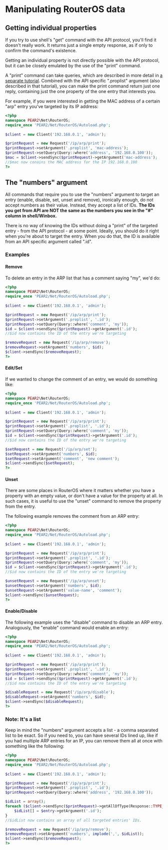 # Manipulating RouterOS data

## Getting individual properties
If you try to use shell's "get" command with the API protocol, you'll find it doesn't really work. It returns just a single empty response, as if only to confirm the command's existence.

Getting an individual property is not directly possible with the API protocol, but it can be closely emulated by the use of the "print" command.

A "print" command can take queries, which are described in more detail in [a separate tutorial](Using-queries). Combined with the API specific ".proplist" argument (also described in that tutorial), you can make the print command return just one reply, containing just the one property of the one entry that interests you.

For example, if you were interested in getting the MAC address of a certain "arp" entry you've targeted by its IP address:

```php
<?php
namespace PEAR2\Net\RouterOS;
require_once 'PEAR2/Net/RouterOS/Autoload.php';
 
$client = new Client('192.168.0.1', 'admin');

$printRequest = new Request('/ip/arp/print');
$printRequest->setArgument('.proplist', 'mac-address');
$printRequest->setQuery(Query::where('address', '192.168.0.100'));
$mac = $client->sendSync($printRequest)->getArgument('mac-address');
//$mac now conains the MAC address for the IP 192.168.0.100
?>
```

## The "numbers" argument
All commands that require you to use the "numbers" argument to target an entry (enable, disable, set, unset and remove), ironically enough, do not accept numbers as their value. Instead, they accept a list of IDs.  __The IDs you get from API are NOT the same as the numbers you see in the "#" column in shell/Winbox.__

There is no way of knowing the IDs without doing a "print" of the targeted entry - from the API protocol - at some point. Ideally, you should do it right when you're about to target the entry. When you do that, the ID is available from an API specific argument called ".id".

### Examples
#### Remove
To delete an entry in the ARP list that has a comment saying "my", we'd do:

```php
<?php
namespace PEAR2\Net\RouterOS;
require_once 'PEAR2/Net/RouterOS/Autoload.php';
 
$client = new Client('192.168.0.1', 'admin');

$printRequest = new Request('/ip/arp/print');
$printRequest->setArgument('.proplist', '.id');
$printRequest->setQuery(Query::where('comment', 'my'));
$id = $client->sendSync($printRequest)->getArgument('.id');
//$id now contains the ID of the entry we're targeting

$removeRequest = new Request('/ip/arp/remove');
$removeRequest->setArgument('numbers', $id);
$client->sendSync($removeRequest);
?>
```

#### Edit/Set
If we wanted to change the comment of an entry, we would do something like:

```php
<?php
namespace PEAR2\Net\RouterOS;
require_once 'PEAR2/Net/RouterOS/Autoload.php';
 
$client = new Client('192.168.0.1', 'admin');

$printRequest = new Request('/ip/arp/print');
$printRequest->setArgument('.proplist', '.id');
$printRequest->setQuery(Query::where('comment', 'my'));
$id = $client->sendSync($printRequest)->getArgument('.id');
//$id now contains the ID of the entry we're targeting

$setRequest = new Request('/ip/arp/set');
$setRequest->setArgument('numbers', $id);
$setRequest->setArgument('comment', 'new comment');
$client->sendSync($setRequest);
?>
```

#### Unset
There are some places in RouterOS where it matters whether you have a property with an empty value, or don't have a value for the property at all. In such cases, it is useful to use the "unset" command to remove the property from the entry.

The following example removes the comment from an ARP entry:

```php
<?php
namespace PEAR2\Net\RouterOS;
require_once 'PEAR2/Net/RouterOS/Autoload.php';
 
$client = new Client('192.168.0.1', 'admin');

$printRequest = new Request('/ip/arp/print');
$printRequest->setArgument('.proplist', '.id');
$printRequest->setQuery(Query::where('comment', 'my'));
$id = $client->sendSync($printRequest)->getArgument('.id');
//$id now contains the ID of the entry we're targeting

$unsetRequest = new Request('/ip/arp/unset');
$unsetRequest->setArgument('numbers', $id);
$unsetRequest->setArgument('value-name', 'comment');
$client->sendSync($unsetRequest);
?>
```

#### Enable/Disable
The following example uses the "disable" command to disable an ARP entry. Analogously, the "enable" command would enable an entry:

```php
<?php
namespace PEAR2\Net\RouterOS;
require_once 'PEAR2/Net/RouterOS/Autoload.php';
 
$client = new Client('192.168.0.1', 'admin');

$printRequest = new Request('/ip/arp/print');
$printRequest->setArgument('.proplist', '.id');
$printRequest->setQuery(Query::where('comment', 'my'));
$id = $client->sendSync($printRequest)->getArgument('.id');
//$id now contains the ID of the entry we're targeting

$disableRequest = new Request('/ip/arp/disable');
$disableRequest->setArgument('numbers', $id);
$client->sendSync($disableRequest);
?>
```

### Note: It's a list
Keep in mind the "numbers" argument accepts a list - a comma separated list to be exact. So if you need to, you can have several IDs lined up, like if you had multiple ARP entries for an IP, you can remove them all at once with something like the following:

```php
<?php
namespace PEAR2\Net\RouterOS;
require_once 'PEAR2/Net/RouterOS/Autoload.php';
 
$client = new Client('192.168.0.1', 'admin');

$printRequest = new Request('/ip/arp/print');
$printRequest->setArgument('.proplist', '.id');
$printRequest->setQuery(Query::where('address', '192.168.0.100'));

$idList = array();
foreach ($client->sendSync($printRequest)->getAllOfType(Response::TYPE_DATA) as $entry) {
    $idList[] = $entry->getArgument('.id');
}
//$idList now contains an array of all targeted entries' IDs.

$removeRequest = new Request('/ip/arp/remove');
$removeRequest->setArgument('numbers', implode(',', $idList));
$client->sendSync($removeRequest);
?>
```
